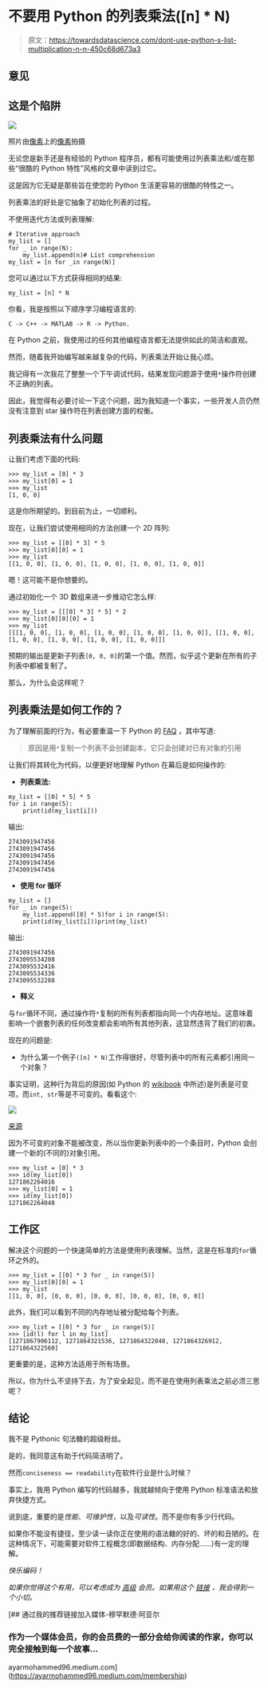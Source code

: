 # 不要用 Python 的列表乘法([n] * N)

> 原文：<https://towardsdatascience.com/dont-use-python-s-list-multiplication-n-n-450c68d673a3>

## 意见

## 这是个陷阱

![](img/78d70d810958a0e73d71eb44a43f0f15.png)

照片由[像素](https://www.pexels.com/)上的[像素](https://www.pexels.com/photo/abstract-arachnid-art-black-and-white-206901/)拍摄

无论您是新手还是有经验的 Python 程序员，都有可能使用过列表乘法和/或在那些“很酷的 Python 特性”风格的文章中读到过它。

这是因为它无疑是那些旨在使您的 Python 生活更容易的很酷的特性之一。

列表乘法的好处是它抽象了初始化列表的过程。

不使用迭代方法或列表理解:

```
# Iterative approach
my_list = []
for _ in range(N):
    my_list.append(n)# List comprehension
my_list = [n for _in range(N)]
```

您可以通过以下方式获得相同的结果:

```
my_list = [n] * N
```

你看，我是按照以下顺序学习编程语言的:

```
C -> C++ -> MATLAB -> R -> Python.
```

在 Python 之前，我使用过的任何其他编程语言都无法提供如此的简洁和直观。

然而，随着我开始编写越来越复杂的代码，列表乘法开始让我心烦。

我记得有一次我花了整整一个下午调试代码，结果发现问题源于使用`*`操作符创建不正确的列表。

因此，我觉得有必要讨论一下这个问题，因为我知道一个事实，一些开发人员仍然没有注意到 star 操作符在列表创建方面的权衡。

## 列表乘法有什么问题

让我们考虑下面的代码:

```
>>> my_list = [0] * 3
>>> my_list[0] = 1
>>> my_list
[1, 0, 0]
```

这是你所期望的。到目前为止，一切顺利。

现在，让我们尝试使用相同的方法创建一个 2D 阵列:

```
>>> my_list = [[0] * 3] * 5
>>> my_list[0][0] = 1
>>> my_list
[[1, 0, 0], [1, 0, 0], [1, 0, 0], [1, 0, 0], [1, 0, 0]]
```

嗯！这可能不是你想要的。

通过初始化一个 3D 数组来进一步推动它怎么样:

```
>>> my_list = [[[0] * 3] * 5] * 2
>>> my_list[0][0][0] = 1
>>> my_list
[[[1, 0, 0], [1, 0, 0], [1, 0, 0], [1, 0, 0], [1, 0, 0]], [[1, 0, 0], [1, 0, 0], [1, 0, 0], [1, 0, 0], [1, 0, 0]]]
```

预期的输出是更新子列表`[0, 0, 0]`的第一个值。然而，似乎这个更新在所有的子列表中都被复制了。

那么，为什么会这样呢？

## 列表乘法是如何工作的？

为了理解前面的行为，有必要重温一下 Python 的 [FAQ](https://docs.python.org/3/faq/programming.html#faq-multidimensional-list) ，其中写道:

> 原因是用`*`复制一个列表不会创建副本，它只会创建对已有对象的引用

让我们将其转化为代码，以便更好地理解 Python 在幕后是如何操作的:

*   **列表乘法:**

```
my_list = [[0] * 5] * 5
for i in range(5):
    print(id(my_list[i]))
```

输出:

```
2743091947456
2743091947456
2743091947456
2743091947456
2743091947456
```

*   **使用 for 循环**

```
my_list = []
for _ in range(5):
    my_list.append([0] * 5)for i in range(5):
    print(id(my_list[i]))print(my_list)
```

输出:

```
2743091947456
2743095534208
2743095532416
2743095534336
2743095532288
```

*   **释义**

与`for`循环不同，通过操作符`*`复制的所有列表都指向同一个内存地址。这意味着影响一个嵌套列表的任何改变都会影响所有其他列表，这显然违背了我们的初衷。

现在的问题是:

*   为什么第一个例子`([n] * N)`工作得很好，尽管列表中的所有元素都引用同一个对象？

事实证明，这种行为背后的原因(如 Python 的 [wikibook](https://en.wikibooks.org/wiki/Python_Programming/Lists#List_creation_shortcuts) 中所述)是列表是可变项，而`int, str`等是不可变的。看看这个:

![](img/0a0b239de8335ecf3a85b5e9613e3811.png)

[来源](https://community.insaid.co/hc/en-us/community/posts/360016423234-Mutable-vs-Immutable-in-Python-numpy-Pandas)

因为不可变的对象不能被改变，所以当你更新列表中的一个条目时，Python 会创建一个新的(不同的)对象引用。

```
>>> my_list = [0] * 3
>>> id(my_list[0])
1271862264016
>>> my_list[0] = 1
>>> id(my_list[0])
1271862264048
```

## 工作区

解决这个问题的一个快速简单的方法是使用列表理解。当然，这是在标准的`for`循环之外的。

```
>>> my_list = [[0] * 3 for _ in range(5)]
>>> my_list[0][0] = 1
>>> my_list
[[1, 0, 0], [0, 0, 0], [0, 0, 0], [0, 0, 0], [0, 0, 0]]
```

此外，我们可以看到不同的内存地址被分配给每个列表。

```
>>> my_list = [[0] * 3 for _ in range(5)]
>>> [id(l) for l in my_list]
[1271867906112, 1271864321536, 1271864322048, 1271864326912, 1271864322560]
```

更重要的是，这种方法适用于所有场景。

所以，你为什么不坚持下去，为了安全起见，而不是在使用列表乘法之前必须三思呢？

## 结论

我不是 Pythonic 句法糖的超级粉丝。

是的，我同意这有助于代码简洁明了。

然而`conciseness == readability`在软件行业是什么时候？

事实上，我用 Python 编写的代码越多，我就越倾向于使用 Python 标准语法和放弃快捷方式。

说到底，重要的是*性能*、*可维护性*，以及*可读性*。而不是你有多少行代码。

如果你不能没有捷径，至少读一读你正在使用的语法糖的好的、坏的和丑陋的。在这种情况下，可能需要对软件工程概念(即数据结构、内存分配……)有一定的理解。

*快乐编码！*

*如果你觉得这个有用，可以考虑成为* [*高级*](https://ayarmohammed96.medium.com/membership) *会员。如果用这个* [*链接*](https://ayarmohammed96.medium.com/membership) *，我会得到一个小切。*

[](https://ayarmohammed96.medium.com/membership) [## 通过我的推荐链接加入媒体-穆罕默德·阿亚尔

### 作为一个媒体会员，你的会员费的一部分会给你阅读的作家，你可以完全接触到每一个故事…

ayarmohammed96.medium.com](https://ayarmohammed96.medium.com/membership)